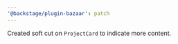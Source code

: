 ```yaml
---
'@backstage/plugin-bazaar': patch
---
```


Created soft cut on `ProjectCard` to indicate more content.
